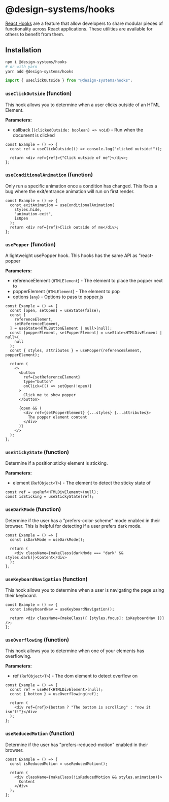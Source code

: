 # @design-systems/hooks

[React Hooks](https://reactjs.org/docs/hooks-intro.html) are a feature that allow developers to
share modular pieces of functionality across React applications. These utilities are available for others to benefit from them.

## Installation

```sh
npm i @design-systems/hooks
# or with yarn
yarn add @design-systems/hooks
```

```js
import { useClickOutside } from "@design-systems/hooks";
```

<!-- INSERT GENERATED DOCS START -->

### `useClickOutside` (function)

This hook allows you to determine when a user clicks outside of an HTML Element.

**Parameters:**

- callback (`(clickedOutside: boolean) => void`) - Run when the document is clicked

```tsx
const Example = () => {
  const ref = useClickOutside(() => console.log("clicked outside!"));

  return <div ref={ref}>{"Click outside of me"}</div>;
};
```

### `useConditionalAnimation` (function)

Only run a specific animation once a condition has changed.
This fixes a bug where the exit/entrance animation will run on first
render.

```tsx
const Example = () => {
  const exitAnimation = useConditionalAnimation(
    styles.hide,
    "animation-exit",
    isOpen
  );
  return <div ref={ref}>Click outside of me</div>;
};
```

### `usePopper` (function)

A lightweight usePopper hook. This hooks has the same API as "react-popper

**Parameters:**

- referenceElement (`HTMLElement`) - The element to place the popper next to
- popperElement (`HTMLElement`) - The element to pop
- options (`any`) - Options to pass to popper.js

```tsx
const Example = () => {
  const [open, setOpen] = useState(false);
  const [
    referenceElement,
    setReferenceElement,
  ] = useState<HTMLButtonElement | null>(null);
  const [popperElement, setPopperElement] = useState<HTMLDivElement | null>(
    null
  );
  const { styles, attributes } = usePopper(referenceElement, popperElement);

  return (
    <>
      <button
        ref={setReferenceElement}
        type="button"
        onClick={() => setOpen(!open)}
      >
        Click me to show popper
      </button>

      {open && (
        <div ref={setPopperElement} {...styles} {...attributes}>
          The popper element content
        </div>
      )}
    </>
  );
};
```

### `useStickyState` (function)

Determine if a position:sticky element is sticking.

**Parameters:**

- element (`RefObject<T>`) - The element to detect the sticky state of

```tsx
const ref = useRef<HTMLDivElement>(null);
const isSticking = useStickyState(ref);
```

### `useDarkMode` (function)

Determine if the user has a "prefers-color-scheme" mode enabled in their browser.
This is helpful for detecting if a user prefers dark mode.

```tsx
const Example = () => {
  const isDarkMode = useDarkMode();

  return (
    <div className={makeClass(darkMode === "dark" && styles.dark)}>Content</div>
  );
};
```

### `useKeyboardNavigation` (function)

This hook allows you to determine when a user
is navigating the page using their keyboard.

```tsx
const Example = () => {
  const isKeyboardNav = useKeyboardNavigation();

  return <div className={makeClass({ [styles.focus]: isKeyboardNav })} />;
};
```

### `useOverflowing` (function)

This hook allows you to determine when one of your elements has overflowing.

**Parameters:**

- ref (`RefObject<T>`) - The dom element to detect overflow on

```tsx
const Example = () => {
  const ref = useRef<HTMLDivElement>(null);
  const { bottom } = useOverflowing(ref);

  return (
    <div ref={ref}>{bottom ? "The bottom is scrolling" : "now it isn't!"}</div>
  );
};
```

### `useReducedMotion` (function)

Determine if the user has "prefers-reduced-motion" enabled in their browser.

```tsx
const Example = () => {
  const isReducedMotion = useReducedMotion();

  return (
    <div className={makeClass(!isReducedMotion && styles.animation)}>
      Content
    </div>
  );
};
```

<!-- INSERT GENERATED DOCS END -->